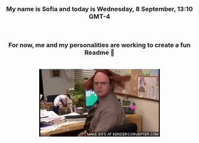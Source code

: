 


<div align="center">
<h3 >My name is Sofia and today is Wednesday, 8 September, 13:10 GMT-4</h3><br>
<h3 >For now, me and my personalities are working to create a fun Readme 👋
</h3><br>
<img src='img/dwight.gif' alt='working...'/>
</div>
